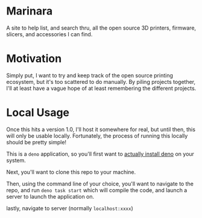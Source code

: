 # Marinara

A site to help list, and search thru, all the open source 3D printers, firmware, slicers, and accessories I can find.

# Motivation

Simply put, I want to try and keep track of the open source printing ecosystem, but it's too scattered to do manually.
By piling projects together, I'll at least have a vague hope of at least remembering the different projects.

# Local Usage

Once this hits a version 1.0, I'll host it somewhere for real, but until then, this will only be usable locally.
Fortunately, the process of running this locally should be pretty simple!

This is a `deno` application, so you'll first want to
[actually install deno](https://docs.deno.com/runtime/manual/getting_started/installation) on your system.

Next, you'll want to clone this repo to your machine.

Then, using the command line of your choice, you'll want to navigate to the repo, and run `deno task start` which will
compile the code, and launch a server to launch the application on.

lastly, navigate to server (normally `localhost:xxxx`)
